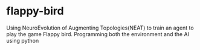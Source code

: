 # flappy-bird
Using NeuroEvolution of Augmenting Topologies(NEAT) to train an agent to play the game Flappy bird. Programming both the environment and the AI using python
